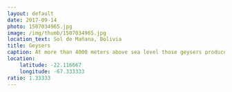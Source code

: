 ```yaml
---
layout: default
date: 2017-09-14
photo: 1507034965.jpg
image: /img/thumb/1507034965.jpg
location_text: Sol de Mañana, Bolivia
title: Geysers
caption: At more than 4000 meters above sea level those geysers produce a lot of steam, and early in the morning when the sun rises, it is just stunning! But so cold... sooooo cold I couldn't stay outside more than few minutes!
location:
    latitude: -22.116667
    longitude: -67.333333
ratio: 1.33333
---
```

